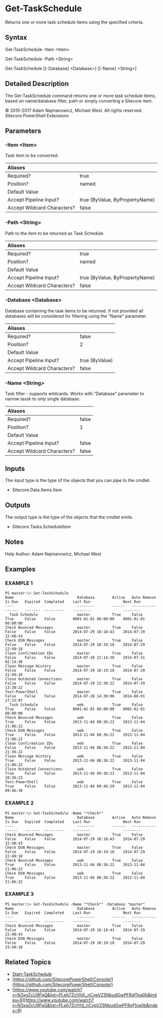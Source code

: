 # Get-TaskSchedule

Returns one or more task schedule items using the specified criteria.

## Syntax

Get-TaskSchedule -Item &lt;Item&gt;

Get-TaskSchedule -Path &lt;String&gt;

Get-TaskSchedule \[\[-Database\] &lt;Database&gt;\] \[\[-Name\] &lt;String&gt;\]

## Detailed Description

The Get-TaskSchedule command returns one or more task schedule items, based on name/database filter, path or simply converting a Sitecore item.

© 2010-2017 Adam Najmanowicz, Michael West. All rights reserved. Sitecore PowerShell Extensions

## Parameters

### -Item  &lt;Item&gt;

Task item to be converted.

| Aliases |  |
| :--- | :--- |
| Required? | true |
| Position? | named |
| Default Value |  |
| Accept Pipeline Input? | true \(ByValue, ByPropertyName\) |
| Accept Wildcard Characters? | false |

### -Path  &lt;String&gt;

Path to the item to be returned as Task Schedule.

| Aliases |  |
| :--- | :--- |
| Required? | true |
| Position? | named |
| Default Value |  |
| Accept Pipeline Input? | true \(ByValue, ByPropertyName\) |
| Accept Wildcard Characters? | false |

### -Database  &lt;Database&gt;

Database containing the task items to be returned. If not provided all databases will be considered for filtering using the "Name" parameter.

| Aliases |  |
| :--- | :--- |
| Required? | false |
| Position? | 2 |
| Default Value |  |
| Accept Pipeline Input? | true \(ByValue\) |
| Accept Wildcard Characters? | false |

### -Name  &lt;String&gt;

Task filter - supports wildcards. Works with "Database" parameter to narrow tassk to only single database.

| Aliases |  |
| :--- | :--- |
| Required? | false |
| Position? | 1 |
| Default Value |  |
| Accept Pipeline Input? | false |
| Accept Wildcard Characters? | false |

## Inputs

The input type is the type of the objects that you can pipe to the cmdlet.

* Sitecore.Data.Items.Item 

## Outputs

The output type is the type of the objects that the cmdlet emits.

* Sitecore.Tasks.ScheduleItem 

## Notes

Help Author: Adam Najmanowicz, Michael West

## Examples

### EXAMPLE 1

```text
PS master:\> Get-TaskSchedule
Name                             Database        Active   Auto Remove  Is Due   Expired  Completed    Last Run               Next Run
----                             --------        ------   -----------  ------   -------  ---------    --------               --------
__Task Schedule                  master          True     False        True     False    False        0001-01-01 00:00:00    0001-01-01 00:00:00
Check Bounced Messages           master          True     False        False    False    False        2014-07-29 10:18:43    2014-07-29 22:48:43
Check DSN Messages               master          True     False        False    False    False        2014-07-29 10:19:18    2014-07-29 22:49:18
Clean Confirmation IDs           master          True     False        False    False    False        2014-07-28 22:14:30    2014-07-31 02:14:30
Clean Message History            master          True     False        False    False    False        2014-07-29 10:19:18    2014-07-29 22:49:18
Close Outdated Connections       master          True     False        False    False    False        2014-07-29 12:30:22    2014-07-29 13:30:22
Test-PowerShell                  master          True     False        False    False    False        2014-07-28 14:30:06    2014-08-01 17:32:07
__Task Schedule                  web             True     False        True     False    False        0001-01-01 00:00:00    0001-01-01 00:00:00
Check Bounced Messages           web             True     False        True     False    False        2013-11-04 08:36:22    2013-11-04 21:06:22
Check DSN Messages               web             True     False        True     False    False        2013-11-04 08:36:22    2013-11-04 21:06:22
Clean Confirmation IDs           web             True     False        False    False    False        2013-11-04 08:36:22    2013-11-04 21:36:22
Clean Message History            web             True     False        True     False    False        2013-11-04 08:36:22    2013-11-04 21:06:22
Close Outdated Connections       web             True     False        True     False    False        2013-11-04 09:36:23    2013-11-04 10:36:23
Test-PowerShell                  web             True     False        True     False    False        2013-11-04 09:46:29    2013-11-04 09:46:30
```

### EXAMPLE 2

```text
PS master:\> Get-TaskSchedule -Name "*Check*"
Name                             Database        Active   Auto Remove  Is Due   Expired  Completed    Last Run               Next Run
----                             --------        ------   -----------  ------   -------  ---------    --------               --------
Check Bounced Messages           master          True     False        False    False    False        2014-07-29 10:18:43    2014-07-29 22:48:43
Check DSN Messages               master          True     False        False    False    False        2014-07-29 10:19:18    2014-07-29 22:49:18
Check Bounced Messages           web             True     False        True     False    False        2013-11-04 08:36:22    2013-11-04 21:06:22
Check DSN Messages               web             True     False        True     False    False        2013-11-04 08:36:22    2013-11-04 21:06:22
```

### EXAMPLE 3

```text
PS master:\> Get-TaskSchedule -Name "*Check*" -Database "master"
Name                             Database        Active   Auto Remove  Is Due   Expired  Completed    Last Run               Next Run
----                             --------        ------   -----------  ------   -------  ---------    --------               --------
Check Bounced Messages           master          True     False        False    False    False        2014-07-29 10:18:43    2014-07-29 22:48:43
Check DSN Messages               master          True     False        False    False    False        2014-07-29 10:19:18    2014-07-29 22:49:18
```

## Related Topics

* [Start-TaskSchedule](start-taskschedule.md)
* [https://github.com/SitecorePowerShell/Console/](https://github.com/SitecorePowerShell/Console/) 
* [https://www.youtube.com/watch?v=N3xgZcU9FqQ&list=PLph7ZchYd\_nCypVZSNkudGwPFRqf1na0b&index=9](https://www.youtube.com/watch?v=N3xgZcU9FqQ&list=PLph7ZchYd_nCypVZSNkudGwPFRqf1na0b&index=9) 

